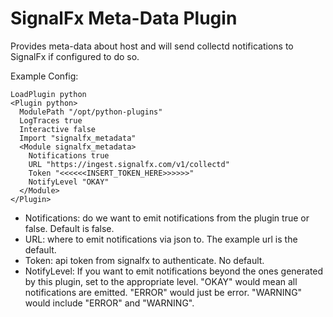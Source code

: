 SignalFx Meta-Data Plugin
==============================

Provides meta-data about host and will send collectd notifications to SignalFx if configured to do so.

Example Config:

```
LoadPlugin python
<Plugin python>
  ModulePath "/opt/python-plugins"
  LogTraces true
  Interactive false
  Import "signalfx_metadata"
  <Module signalfx_metadata>
    Notifications true
    URL "https://ingest.signalfx.com/v1/collectd"
    Token "<<<<<<INSERT_TOKEN_HERE>>>>>>"
    NotifyLevel "OKAY"
  </Module>
</Plugin>
```

* Notifications: do we want to emit notifications from the plugin true or false. Default is false.
* URL: where to emit notifications via json to. The example url is the default.
* Token: api token from signalfx to authenticate. No default.
* NotifyLevel: If you want to emit notifications beyond the ones generated by this plugin, set to
  the appropriate level. "OKAY" would mean all notifications are emitted.  "ERROR" would just be
  error.  "WARNING" would include "ERROR" and "WARNING".
